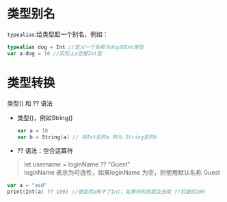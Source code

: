 # 类型别名
`typealias`:给类型起一个别名，例如：

```swift
typealias dog = Int //定义一个名称为dog的Int类型
var a:dog = 10 //实际上a还是Int型
```

# 类型转换
类型() 和 ?? 语法

- 类型()，例如String()

  ```swift
  var a = 10
  var b = String(a) // 将Int型的a 转为 String型的b
  ```

- ?? 语法：空合运算符
>let username = loginName ?? "Guest" <br>loginName 表示为可选性，如果loginName 为空，则使用默认名称 Guest

  ```swift
  var a = "asd"
  print(Int(a) ?? 100) //很显然a转不了Int，如果转失败就会去取 ??后面的100
  ```
